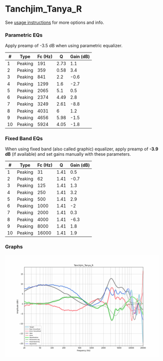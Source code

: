 # Tanchjim_Tanya_R
See [usage instructions](https://github.com/jaakkopasanen/AutoEq#usage) for more options and info.

### Parametric EQs
Apply preamp of -3.5 dB when using parametric equalizer.

|   # | Type    |   Fc (Hz) |    Q |   Gain (dB) |
|-----|---------|-----------|------|-------------|
|   1 | Peaking |       191 | 2.73 |         1.1 |
|   2 | Peaking |       359 | 0.58 |         3.4 |
|   3 | Peaking |       841 | 2.2  |        -0.6 |
|   4 | Peaking |      1299 | 1.6  |        -2.7 |
|   5 | Peaking |      2065 | 5.1  |         0.5 |
|   6 | Peaking |      2374 | 4.49 |         2.8 |
|   7 | Peaking |      3249 | 2.61 |        -8.8 |
|   8 | Peaking |      4031 | 6    |         1.2 |
|   9 | Peaking |      4656 | 5.98 |        -1.5 |
|  10 | Peaking |      5924 | 4.05 |        -1.8 |

### Fixed Band EQs
When using fixed band (also called graphic) equalizer, apply preamp of **-3.9 dB** (if available) and set gains manually with these parameters.

|   # | Type    |   Fc (Hz) |    Q |   Gain (dB) |
|-----|---------|-----------|------|-------------|
|   1 | Peaking |        31 | 1.41 |         0.5 |
|   2 | Peaking |        62 | 1.41 |        -0.7 |
|   3 | Peaking |       125 | 1.41 |         1.3 |
|   4 | Peaking |       250 | 1.41 |         3.2 |
|   5 | Peaking |       500 | 1.41 |         2.9 |
|   6 | Peaking |      1000 | 1.41 |        -2   |
|   7 | Peaking |      2000 | 1.41 |         0.3 |
|   8 | Peaking |      4000 | 1.41 |        -6.3 |
|   9 | Peaking |      8000 | 1.41 |         1.8 |
|  10 | Peaking |     16000 | 1.41 |         1.9 |

### Graphs
![](./Tanchjim_Tanya_R.png)
